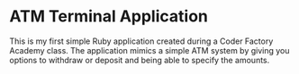 # ATM Terminal Application
This is my first simple Ruby application created during a Coder Factory Academy class. The application mimics a simple ATM system by giving you options to withdraw or deposit and being able to specify the amounts.
